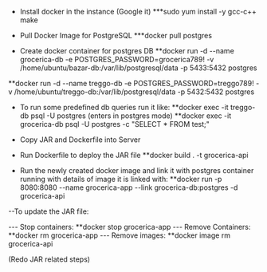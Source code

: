 - Install docker in the instance (Google it)
***sudo yum install -y gcc-c++ make


- Pull Docker Image for PostgreSQL
***docker pull postgres

- Create docker container for postgres DB
**docker run -d --name grocerica-db -e POSTGRES_PASSWORD=grocerica789! -v  /home/ubuntu/bazar-db:/var/lib/postgresql/data -p 5433:5432 postgres

**docker run -d --name treggo-db -e POSTGRES_PASSWORD=treggo789! -v  /home/ubuntu/treggo-db:/var/lib/postgresql/data -p 5432:5432 postgres

- To run some predefined db queries run it like:
**docker exec -it treggo-db psql -U postgres (enters in postgres mode)
**docker exec -it grocerica-db  psql -U postgres -c "SELECT * FROM test;"

- Copy JAR and Dockerfile into Server	

- Run Dockerfile to deploy the JAR file
**docker build . -t grocerica-api

- Run the newly created docker image and link it with postgres container running with details of image it is linked with:
**docker run -p 8080:8080 --name grocerica-app --link grocerica-db:postgres -d grocerica-api



--To update the JAR file:

--- Stop containers: **docker stop grocerica-app
--- Remove Containers: **docker rm grocerica-app
--- Remove images: **docker image rm grocerica-api

(Redo JAR related steps)
